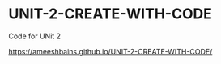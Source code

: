 # UNIT-2-CREATE-WITH-CODE
 Code for UNit 2

 
https://ameeshbains.github.io/UNIT-2-CREATE-WITH-CODE/

